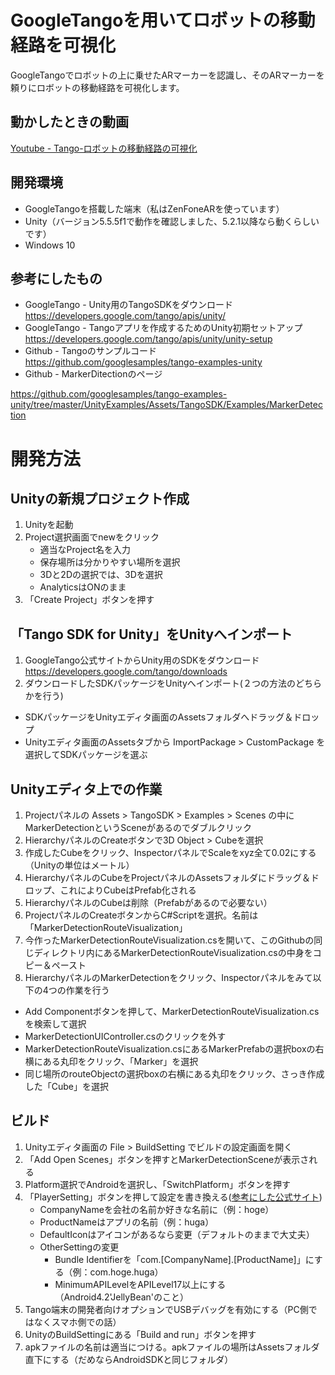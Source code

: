 # GoogleTangoを用いてロボットの移動経路を可視化
GoogleTangoでロボットの上に乗せたARマーカーを認識し、そのARマーカーを頼りにロボットの移動経路を可視化します。

## 動かしたときの動画
[Youtube - Tango-ロボットの移動経路の可視化](https://youtu.be/C9WDgyOMOnE)

## 開発環境
* GoogleTangoを搭載した端末（私はZenFoneARを使っています）
* Unity（バージョン5.5.5f1で動作を確認しました、5.2.1以降なら動くらしいです）
* Windows 10

## 参考にしたもの
* GoogleTango - Unity用のTangoSDKをダウンロード  
https://developers.google.com/tango/apis/unity/
* GoogleTango - Tangoアプリを作成するためのUnity初期セットアップ  
https://developers.google.com/tango/apis/unity/unity-setup
* Github - Tangoのサンプルコード  
https://github.com/googlesamples/tango-examples-unity
* Github - MarkerDitectionのページ
  
https://github.com/googlesamples/tango-examples-unity/tree/master/UnityExamples/Assets/TangoSDK/Examples/MarkerDetection

# 開発方法

## Unityの新規プロジェクト作成
1. Unityを起動
2. Project選択画面でnewをクリック
    * 適当なProject名を入力
    * 保存場所は分かりやすい場所を選択
    * 3Dと2Dの選択では、3Dを選択
    * AnalyticsはONのまま
3. 「Create Project」ボタンを押す

## 「Tango SDK for Unity」をUnityへインポート
1. GoogleTango公式サイトからUnity用のSDKをダウンロード  
https://developers.google.com/tango/downloads
2. ダウンロードしたSDKパッケージをUnityへインポート(２つの方法のどちらかを行う)
* SDKパッケージをUnityエディタ画面のAssetsフォルダへドラッグ＆ドロップ
* Unityエディタ画面のAssetsタブから ImportPackage > CustomPackage を選択してSDKパッケージを選ぶ

## Unityエディタ上での作業
1. Projectパネルの Assets > TangoSDK > Examples > Scenes の中にMarkerDetectionというSceneがあるのでダブルクリック
2. HierarchyパネルのCreateボタンで3D Object > Cubeを選択
3. 作成したCubeをクリック、InspectorパネルでScaleをxyz全て0.02にする（Unityの単位はメートル）
4. HierarchyパネルのCubeをProjectパネルのAssetsフォルダにドラッグ＆ドロップ、これによりCubeはPrefab化される
5. HierarchyパネルのCubeは削除（Prefabがあるので必要ない）
6. ProjectパネルのCreateボタンからC#Scriptを選択。名前は「MarkerDetectionRouteVisualization」
7. 今作ったMarkerDetectionRouteVisualization.csを開いて、このGithubの同じディレクトリ内にあるMarkerDetectionRouteVisualization.csの中身をコピー＆ペースト
8. HierarchyパネルのMarkerDetectionをクリック、Inspectorパネルをみて以下の4つの作業を行う
* Add Componentボタンを押して、MarkerDetectionRouteVisualization.csを検索して選択
* MarkerDetectionUIController.csのクリックを外す
* MarkerDetectionRouteVisualization.csにあるMarkerPrefabの選択boxの右横にある丸印をクリック、「Marker」を選択
* 同じ場所のrouteObjectの選択boxの右横にある丸印をクリック、さっき作成した「Cube」を選択

## ビルド
1. Unityエディタ画面の File > BuildSetting でビルドの設定画面を開く
2. 「Add Open Scenes」ボタンを押すとMarkerDetectionSceneが表示される
3. Platform選択でAndroidを選択し、「SwitchPlatform」ボタンを押す
4. 「PlayerSetting」ボタンを押して設定を書き換える([参考にした公式サイト](https://developers.google.com/tango/apis/unity/unity-setup))
    * CompanyNameを会社の名前か好きな名前に（例：hoge）
    * ProductNameはアプリの名前（例：huga）
    * DefaultIconはアイコンがあるなら変更（デフォルトのままで大丈夫）
    * OtherSettingの変更
        * Bundle Identifierを「com.[CompanyName].[ProductName]」にする（例：com.hoge.huga）
        * MinimumAPILevelをAPILevel17以上にする（Android4.2'JellyBean'のこと）
5. Tango端末の開発者向けオプションでUSBデバッグを有効にする（PC側ではなくスマホ側での話）
6. UnityのBuildSettingにある「Build and run」ボタンを押す
7. apkファイルの名前は適当につける。apkファイルの場所はAssetsフォルダ直下にする（だめならAndroidSDKと同じフォルダ）